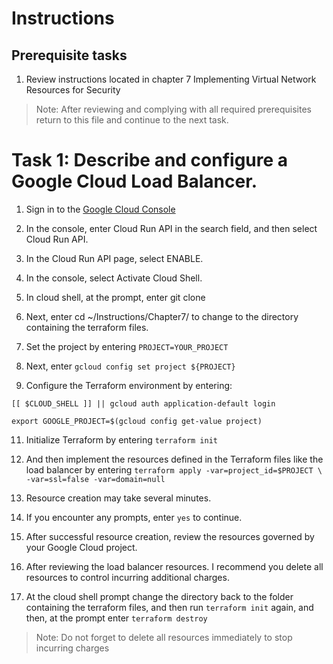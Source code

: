 # Instructions

## Prerequisite tasks

1. Review instructions located in chapter 7 Implementing Virtual Network Resources for Security

> Note: After reviewing and complying with all required prerequisites return to this file and continue to the next task.

# Task 1: Describe and configure a Google Cloud Load Balancer.

1.	Sign in to the [Google Cloud Console](https://console.cloud.google.com/)

2.	In the console, enter Cloud Run API in the search field, and then select Cloud Run API.

3.	In the Cloud Run API page, select ENABLE.

4.	In the console, select Activate Cloud Shell.

6.	In cloud shell, at the prompt, enter git clone <GitHub repo URL>

7.	Next, enter cd ~/Instructions/Chapter7/ to change to the directory containing the terraform files.

8.	Set the project by entering ` PROJECT=YOUR_PROJECT `
  

9.	Next, enter ` gcloud config set project ${PROJECT} `

10.	Configure the Terraform environment by entering:
```
[[ $CLOUD_SHELL ]] || gcloud auth application-default login

export GOOGLE_PROJECT=$(gcloud config get-value project)
```
11.	Initialize Terraform by entering ` terraform init `

12.	And then implement the resources defined in the Terraform files like the load balancer by entering ` terraform apply -var=project_id=$PROJECT \
-var=ssl=false -var=domain=null `

13.	Resource creation may take several minutes.

14.	If you encounter any prompts, enter ` yes ` to continue.

15.	After successful resource creation, review the resources governed by your Google Cloud project.

16.	After reviewing the load balancer resources. I recommend you delete all resources to control incurring additional charges.

17.	At the cloud shell prompt change the directory back to the folder containing the terraform files, and then run ` terraform init ` again, and then, at the prompt enter ` terraform destroy `

> Note: Do not forget to delete all resources immediately to stop incurring charges
